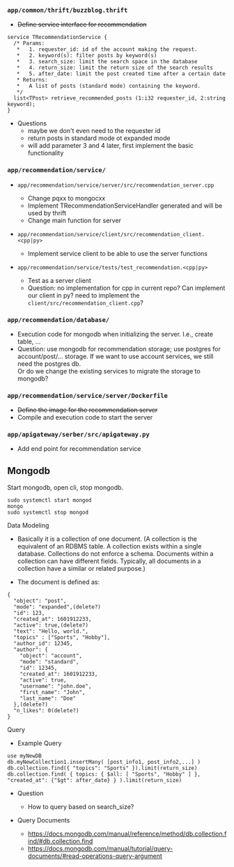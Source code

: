 ### `app/common/thrift/buzzblog.thrift`
- <s>Define service interface for recommendation</s>
```
service TRecommendationService {
  /* Params:
   *   1. requester_id: id of the account making the request.
   *   2. keyword(s): filter posts by keyword(s)
   *   3. search_size: limit the search space in the database
   *   4. return_size: limit the return size of the search results
   *   5. after_date: limit the post created time after a certain date
   * Returns:
   *   A list of posts (standard mode) containing the keyword.
   */
  list<TPost> retrieve_recommended_posts (1:i32 requester_id, 2:string keyword);
}
```
- Questions
    - maybe we don't even need to the requester id
    - return posts in standard mode ot expanded mode
    - will add parameter 3 and 4 later, first implement the basic functionality

### `app/recommendation/service/`
- `app/recommendation/service/server/src/recommendation_server.cpp`
    - Change pqxx to mongocxx
    - Implement TRecommendationServiceHandler generated and will be used by thrift
    - Change main function for server

- `app/recommendation/service/client/src/recommendation_client.<cpp|py>`
    - Implement service client to be able to use the server functions

- `app/recommendation/service/tests/test_recommendation.<cpp|py>`
    - Test as a server client
    - Question: no implementation for cpp in current repo? Can implement our client in py? need to implement the `client/src/recommendation_client.cpp`?

### `app/recommendation/database/`
- Execution code for mongodb when initializing the server. I.e., create table, ...
- Question: use mongodb for recommendation storage; use postgres for account/post/... storage. If we want to use account services, we still need the postgres db. \
Or do we change the existing services to migrate the storage to mongodb?

### `app/recommendation/service/server/Dockerfile`
- <s>Define the image for the recommendation server</s>
- Compile and execution code to start the server

### `app/apigateway/serber/src/apigateway.py`
- Add end point for recommendation service


## Mongodb
Start mongodb, open cli, stop mongodb.
```
sudo systemctl start mongod
mongo
sudo systemctl stop mongod
```

Data Modeling
- Basically it is a collection of one document. 
(A collection is the equivalent of an RDBMS table. A collection exists within a single database. 
Collections do not enforce a schema. Documents within a collection can have different fields. 
Typically, all documents in a collection have a similar or related purpose.)

- The document is defined as:
```
{
  "object": "post",
  "mode": "expanded",(delete?)
  "id": 123,
  "created_at": 1601912233,
  "active": true,(delete?)
  "text": "Hello, world.",
  "topics" : ["Sports", "Hobby"],
  "author_id": 12345,
  "author": {
    "object": "account",
    "mode": "standard",
    "id": 12345,
    "created_at": 1601912233,
    "active": true,
    "username": "john.doe",
    "first_name": "John",
    "last_name": "Doe"
  },(delete?)
  "n_likes": 0(delete?)
}
```

Query
- Example Query
```
use myNewDB
db.myNewCollection1.insertMany( [post_info1, post_info2,...] )
db.collection.find({ "topics": "Sports" }).limit(return_size)
db.collection.find( { topics: { $all: [ "Sports", "Hobby" ] }, "created_at": {"$gt": after_date} } ).limit(return_size)
```

- Question
    - How to query based on search_size?

- Query Documents
    - https://docs.mongodb.com/manual/reference/method/db.collection.find/#db.collection.find
    - https://docs.mongodb.com/manual/tutorial/query-documents/#read-operations-query-argument
    
